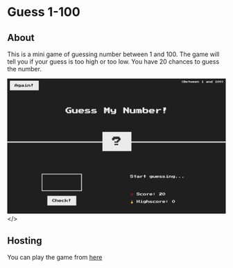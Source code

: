 # Guess 1-100

## About

This is a mini game of guessing number between 1 and 100. The game will tell you if your guess is too high or too low. You have 20 chances to guess the number.

<img src="img/main.png"></>

## Hosting

You can play the game from <a href="https://guessnumber1to100.netlify.app/">here<a>
